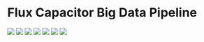 # Flux Capacitor Big Data Pipeline

![](http://spark.apache.org/images/spark-logo.png) ![](https://upload.wikimedia.org/wikipedia/en/thumb/6/6b/Redis_Logo.svg/200px-Redis_Logo.svg.png)
![](https://upload.wikimedia.org/wikipedia/commons/a/a0/Cassandra_logo.png)
![](http://blog.docker.com/wp-content/uploads/2013/08/KuDr42X_ITXghJhSInDZekNEF0jLt3NeVxtRye3tqco.png)
![](http://www.bogotobogo.com/Hadoop/images/Ecosystem/Kafka.png)
![](https://www.enalean.com/sites/default/files/field/image/elk-logos.png) ![](https://developer.nvidia.com/sites/default/files/akamai/cuda/images/Ganglia-logo-small-rs.jpg)
